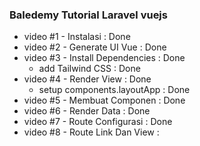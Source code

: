 ### Baledemy Tutorial Laravel vuejs

- video #1 - Instalasi : Done
- video #2 - Generate UI Vue : Done
- video #3 - Install Dependencies : Done
  - add Tailwind CSS : Done
- video #4 - Render View : Done
  - setup components.layoutApp : Done
- video #5 - Membuat Componen : Done
- video #6 - Render Data : Done
- video #7 - Route Configurasi : Done
- video #8 - Route Link Dan View : 